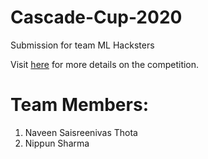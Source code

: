 # Cascade-Cup-2020
Submission for team ML Hacksters

Visit [here](https://dare2compete.com/o/cascade-cup-consulting-analytics-club-iit-guwahati-134091) for more details on the competition.

# Team Members:
  1) Naveen Saisreenivas Thota
  2) Nippun Sharma

